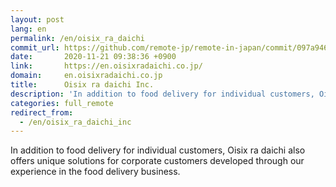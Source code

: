 ```yaml
---
layout: post
lang: en
permalink: /en/oisix_ra_daichi
commit_url: https://github.com/remote-jp/remote-in-japan/commit/097a94690f3a35bd28cd9c6b9312a39ba5f558f5
date:       2020-11-21 09:38:36 +0900
link:       https://en.oisixradaichi.co.jp/
domain:     en.oisixradaichi.co.jp
title:      Oisix ra daichi Inc.
description: 'In addition to food delivery for individual customers, Oisix ra daichi also offers unique solutions for corporate customers developed through our experience in the food delivery business.'
categories: full_remote
redirect_from:
  - /en/oisix_ra_daichi_inc
---
```


<p>In addition to food delivery for individual customers, Oisix ra daichi also offers unique solutions for corporate customers developed through our experience in the food delivery business.</p>
